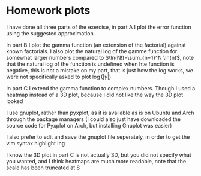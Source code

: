 Homework plots
===========
I have done all three parts of the exercise, in part A I plot the error function using the suggested approximation.

In part B I plot the gamma function (an extension of the factorial) against known factorials. I also plot the natural log of the gamme function for somewhat larger numbers compared to $\ln(N!)=\sum_{n=1}^N \ln(n)$, note that the natural log of the function is undefined when hte function is negative, this is not a mistake on my part, that is just how the log works, we were not specifically asked to plot $\log(|\gamma|)$

In part C I extend the gamma function to complex numbers. Though I used a heatmap instead of a 3D plot, because I did not like the way the 3D plot looked

I use gnuplot, rather than pyxplot, as it is available as is on Ubuntu and Arch through the package managers (I could also just have downloaded the source code for Pyxplot on Arch, but installing Gnuplot was easier)

I also prefer to edit and save the gnuplot file seperately, in order to get the vim syntax highlight ing

I know the 3D plot in part C is not actually 3D, but you did not specify what you wanted, and I think  heatmaps are much more readable, note that the scale has been truncated at 8
